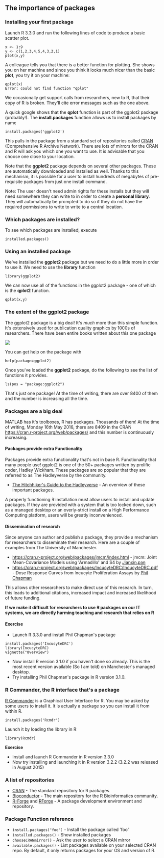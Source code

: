 ## The importance of packages

### Installing your first package

Launch R 3.3.0 and run the following lines of code to produce a basic scatter plot.

    x <- 1:9
    y <- c(1,2,3,4,5,4,3,2,1)
    plot(x,y)

A colleague tells you that there is a better function for plotting.
She shows you on her machine and since you think it looks much nicer than the basic **plot**, you try it on your machine:

    qplot(x)
    Error: could not find function "qplot"

We occasionally get support calls from researchers, new to R, that their copy of R is broken.
They'll cite error messages such as the one above.

A quick google shows that the **qplot** function is part of the ggplot2 package (probably!).
The **install.packages** function allows us to install packages by name

    install.packages('ggplot2')

This pulls in the package from a standard set of repositories called [CRAN](https://cran.r-project.org/) (Comprehensive R Archive Network).
There are lots of mirrors for the CRAN and R will ask you which one you want to use. It is advisable that you choose one close to your location.

Note that the **ggplot2** package depends on several other packages. These are automatically downloaded and installed as well.
Thanks to this mechanism, it is possible for a user to install hundreds of megabytes of pre-requisite packages from just one install command.

Note: The user doesn't need admin rights for these installs but they will need somewhere they can write to in order to create a **personal library**. They will automatically be prompted to do so if they do not have the required permissions to write to write to a central location.

### Which packages are installed?

To see which packages are installed, execute

    installed.packages()

### Using an installed package

We've installed the **ggplot2** package but we need to do a little more in order to use it. We need to use the **library** function

    library(ggplot2)

We can now use all of the functions in the ggplot2 package - one of which is the **qplot2** function.

    qplot(x,y)

### The extent of the ggplot2 package

The ggplot2 package is a big deal! It's *much* more than this simple function. It's extensively used for publication quality graphics by 1000s of researchers.
There have been entire books written about this one package

<a rel="nofollow" href="http://www.amazon.co.uk/gp/product/331924275X/ref=as_li_tl?ie=UTF8&camp=1634&creative=19450&creativeASIN=331924275X&linkCode=as2&tag=walkingrandom-21"><img border="0" src="http://ws-eu.amazon-adsystem.com/widgets/q?_encoding=UTF8&ASIN=331924275X&Format=_SL250_&ID=AsinImage&MarketPlace=GB&ServiceVersion=20070822&WS=1&tag=walkingrandom-21" ></a><img src="http://ir-uk.amazon-adsystem.com/e/ir?t=walkingrandom-21&l=as2&o=2&a=331924275X" width="1" height="1" border="0" alt="" style="border:none !important; margin:0px !important;" />

You can get help on the package with

    help(package=ggplot2)

Once you've loaded the **ggplot2** package, do the following to see the list of functions it provides.

    ls(pos = "package:ggplot2")  

That's just one package! At the time of writing, there are over 8400 of them and the number is increasing all the time.

### Packages are a big deal

MATLAB has it's toolboxes, R has packages. Thousands of them! At the time of writing, Monday 16th May 2016, there are 8409 in the CRAN https://cran.r-project.org/web/packages/ and this number is continuously increasing.

#### Packages provide extra Functionality

Packages provide extra functionality that's not in base R. Functionality that many people use!  ggplot2 is one of the 50+ packages written by prolific coder, Hadley Wickham. These packages are so popular that they are referred to as The Hadleyverse by the community.

* [The Hitchhiker's Guide to the Hadleyverse](http://adolfoalvarez.cl/the-hitchhikers-guide-to-the-hadleyverse/) - An overview of these important packages.

A properly functioning R installation must allow users to install and update packages. If they are provided with a system that is too locked down, such as a managed desktop or an overly-strict install on a High Performance Computing platform, users will be greatly inconvenienced.

#### Dissemination of research

Since anyone can author and publish a package, they provide a mechanism for researchers to disseminate their research. Here are a couple of examples from The University of Manchester.

* https://cran.r-project.org/web/packages/jmcm/index.html - jmcm: Joint Mean-Covariance Models using 'Armadillo' and S4 by [Jianxin.pan](http://www.manchester.ac.uk/research/jianxin.pan/)
* https://cran.r-project.org/web/packages/IncucyteDRC/IncucyteDRC.pdf - Dose Response Curves from Incucyte Proliferation Assays by [Phil Chapman](https://www.researchgate.net/profile/Phil_Chapman3)

This allows other researchers to make direct use of this research. In turn, this leads to additional citations, increased impact and increased likelihood of future funding.

**If we make it difficult for researchers to use R packages on our IT systems, we are directly harming teaching and research that relies on R**

#### Exercise

* Launch R 3.3.0 and install Phil Chapman's package
```
install.packages('IncucyteDRC')
library(IncucyteDRC)
vignette("Overview")
```
* Now install R version 3.1.0 if you haven't done so already. This is the most recent version available (So I am told) on Manchester's managed desktop.
* Try installing Phil Chapman's package in R version 3.1.0.

### R Commander, the R interface that's a package

[R Commander](http://www.rcommander.com/) is a Graphical User Interface for R. You may be asked by some users to install it. It is actually a package so you can install it from within R.

    install.packages('Rcmdr')

Launch it by loading the library in R

    library(Rcmdr)

**Exercise**

 * Install and launch R Commander in R version 3.3.0
 * Now try installing and launching it in R version 3.2.2 (3.2.2 was released in August 2015)

### A list of repositories

* [CRAN](https://cran.r-project.org/) - The standard repository for R packages.
* [Bioconductor](http://bioconductor.org/) - The main repository for the R Bioinformatics community.
* [R-Forge](http://r-forge.r-project.org/) and [RForge](http://www.rforge.net/) - A package development environment and repository.

### Package Function reference

* `install.packages("foo")` - Install the package called 'foo'
* `installed.packages()` - Show installed packages
* `chooseCRANmirror()` - Ask the user to select a CRAN mirror
* `available.packages()` - List packages available on your selected CRAN repo. By default, it only returns packages for your OS and version of R.
